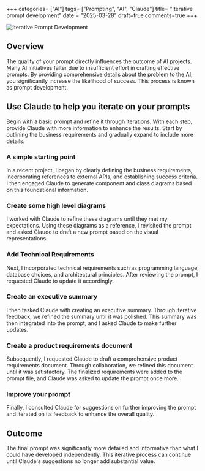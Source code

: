 +++
categories= ["AI"]
tags= ["Prompting", "AI", "Claude"]
title= "Iterative prompt development"
date = "2025-03-28"
draft=true
comments=true
+++

![Iterative Prompt Development](https://www.cps.edu/contentassets/c9c5e83a44284b1ebbcf62835166d162/iterating-01.png)

## Overview

The quality of your prompt directly influences the outcome of AI projects. Many AI initiatives falter due to insufficient effort in crafting effective prompts. By providing comprehensive details about the problem to the AI, you significantly increase the likelihood of success. This process is known as prompt development.

## Use Claude to help you iterate on your prompts

Begin with a basic prompt and refine it through iterations. With each step, provide Claude with more information to enhance the results. Start by outlining the business requirements and gradually expand to include more details.

### A simple starting point

In a recent project, I began by clearly defining the business requirements, incorporating references to external APIs, and establishing success criteria. I then engaged Claude to generate component and class diagrams based on this foundational information.

### Create some high level diagrams

I worked with Claude to refine these diagrams until they met my expectations. Using these diagrams as a reference, I revisited the prompt and asked Claude to draft a new prompt based on the visual representations.

### Add Technical Requirements

Next, I incorporated technical requirements such as programming language, database choices, and architectural principles. After reviewing the prompt, I requested Claude to update it accordingly.

### Create an executive summary

I then tasked Claude with creating an executive summary. Through iterative feedback, we refined the summary until it was polished. This summary was then integrated into the prompt, and I asked Claude to make further updates.

### Create a product requirements document

Subsequently, I requested Claude to draft a comprehensive product requirements document. Through collaboration, we refined this document until it was satisfactory. The finalized requirements were added to the prompt file, and Claude was asked to update the prompt once more.

### Improve your prompt

Finally, I consulted Claude for suggestions on further improving the prompt and iterated on its feedback to enhance the overall quality.

## Outcome

The final prompt was significantly more detailed and informative than what I could have developed independently. This iterative process can continue until Claude's suggestions no longer add substantial value.

